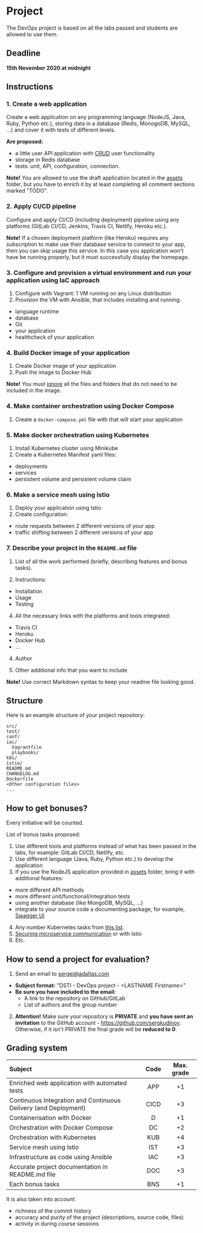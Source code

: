 # Project

The DevOps project is based on all the labs passed and students are allowed to use them.

## Deadline

**15th November 2020 at midnight**

## Instructions

### 1. Create a web application

Create a web application on any programming language (NodeJS, Java, Ruby, Python etc.), storing data in a database (Redis, MonogoDB, MySQL, ...) and cover it with tests of different levels.

**Are proposed:**

- a little user API application with [CRUD](https://en.wikipedia.org/wiki/Create,_read,_update_and_delete) user functionality
- storage in Redis database
- tests: unit, API, configuration, connection.

**Note!** You are allowed to use the draft application located in the [assets](assets) folder, but you have to enrich it by at least completing all comment sections marked "TODO".

### 2. Apply CI/CD pipeline 

Configure and apply CI/CD (including deployment) pipeline using any platforms (GitLab CI/CD, Jenkins, Travis CI, Netlify, Heroku etc.).

**Note!** If a chosen deployment platform (like Heroku) requires any subscription to make use their database service to connect to your app, then you can skip usage this service. In this case you application won't have be running properly, but it must successfully display the homepage. 

### 3. Configure and provision a virtual environment and run your application using IaC approach

1. Configure with Vagrant: 1 VM running on any Linux distribution 
2. Provision the VM with Ansible, that includes installing and running:
  - language runtime
  - database
  - Git
  - your application
  - healthcheck of your application

### 4. Build Docker image of your application

1. Create Docker image of your application
2. Push the image to Docker Hub

**Note!** You must [ignore](https://docs.docker.com/engine/reference/builder/#dockerignore-file) all the files and folders that do not need to be included in the image.

### 4. Make container orchestration using Docker Compose

1. Create a `docker-compose.yml` file with that will start your application

### 5. Make docker orchestration using Kubernetes

1. Install Kubernetes cluster using Minikube
2. Create a Kubernetes Manifest yaml files:
  - deployments
  - services
  - persistent volume and persistent volume claim

### 6. Make a service mesh using Istio

1. Deploy your application using Istio
2. Create configuration:
  - route requests between 2 different versions of your app
  - traffic shifting between 2 different versions of your app

### 7. Describe your project in the `README.md` file

1. List of all the work performed (briefly, describing features and bonus tasks).

2. Instructions:
  - Installation
  - Usage
  - Testing
  
4. All the necessary links with the platforms and tools integrated:
  - Travis CI
  - Heroku
  - Docker Hub
  - ...
  
4. Author

5. Other additional info that you want to include

**Note!** Use correct Markdown syntax to keep your readme file looking good.

## Structure

Here is an example structure of your project repository:

```
src/
test/
conf/
iac/
  Vagrantfile
  playbooks/
k8s/
istio/
README.md
CHANGELOG.md
Dockerfile
<Other configuration files>
...
```

## How to get bonuses?

Every initiative will be counted. 

List of bonus tasks proposed:

1. Use different tools and platforms instead of what has been passed in the labs, for example: GitLab CI/CD, Netlify, etc.
2. Use different language (Java, Ruby, Python etc.) to develop the application
3. If you use the NodeJS application provided in [assets](assets) folder, bring it with additional features:
  - more different API methods
  - more different unit/functional/integration tests
  - using another database (like MongoDB, MySQL, ...)
  - integrate to your source code a documenting package, for example, [Swagger UI](https://www.npmjs.com/package/express-swagger-generator)
4. Any number Kubernetes tasks from [this list](https://kubernetes.io/docs/tasks/). 
5. [Securing microservice communication](https://istio.io/latest/docs/tasks/security/) or with Istio 
6. Etc. 

## How to send a project for evaluation?

1. Send an email to [sergei@adaltas.com](mailto:sergei@adaltas.com)

  - **Subject format:** "DSTI - DevOps project - \<LASTNAME Firstname\>"
  - **Be sure you have included to the email:**
    - A link to the repository on GitHub/GitLab
    - List of authors and the group number

2. **Attention!** Make sure your repository is **PRIVATE** and **you have sent an invitation** to the GitHub account - https://github.com/sergkudinov. Otherwise, if it isn't PRIVATE the final grade will be **reduced to 0**.

## Grading system

| Subject                                                         |   Code    | Max. grade|
|:----------------------------------------------------------------|:---------:|:---------:|
| Enriched web application with automated tests                   |   APP     |    +1     |
| Continuous Integration and Continuous Delivery (and Deployment) |   CICD    |    +3     |
| Containerisation with Docker                                    |   D       |    +1     |
| Orchestration with Docker Compose                               |   DC      |    +2     |
| Orchestration with Kubernetes	                                  |   KUB     |    +4     |
| Service mesh using Istio                                        |   IST     |    +3     |
| Infrastructure as code using Ansible                            |   IAC     |    +3     |
| Accurate project documentation in README.md file                |   DOC     |    +3     |
| Each bonus tasks                                                |   BNS     |    +1     |

It is also taken into account:

- richness of the commit history
- accuracy and purity of the project (descriptions, source code, files)
- activity in during course sessions
